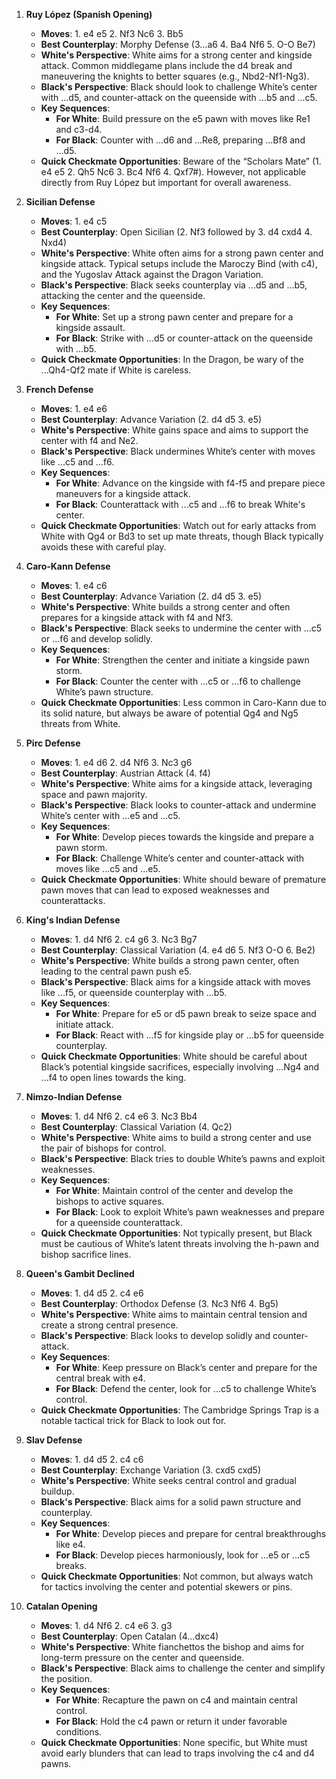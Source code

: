 1. **Ruy López (Spanish Opening)**
   - **Moves**: 1. e4 e5 2. Nf3 Nc6 3. Bb5
   - **Best Counterplay**: Morphy Defense (3...a6 4. Ba4 Nf6 5. O-O Be7)
   - **White's Perspective**: White aims for a strong center and kingside attack. Common middlegame plans include the d4 break and maneuvering the knights to better squares (e.g., Nbd2-Nf1-Ng3).
   - **Black's Perspective**: Black should look to challenge White’s center with ...d5, and counter-attack on the queenside with ...b5 and ...c5.
   - **Key Sequences**: 
     - **For White**: Build pressure on the e5 pawn with moves like Re1 and c3-d4.
     - **For Black**: Counter with ...d6 and ...Re8, preparing ...Bf8 and ...d5.
   - **Quick Checkmate Opportunities**: Beware of the “Scholars Mate” (1. e4 e5 2. Qh5 Nc6 3. Bc4 Nf6 4. Qxf7#). However, not applicable directly from Ruy López but important for overall awareness.

2. **Sicilian Defense**
   - **Moves**: 1. e4 c5
   - **Best Counterplay**: Open Sicilian (2. Nf3 followed by 3. d4 cxd4 4. Nxd4)
   - **White's Perspective**: White often aims for a strong pawn center and kingside attack. Typical setups include the Maroczy Bind (with c4), and the Yugoslav Attack against the Dragon Variation.
   - **Black's Perspective**: Black seeks counterplay via ...d5 and ...b5, attacking the center and the queenside.
   - **Key Sequences**:
     - **For White**: Set up a strong pawn center and prepare for a kingside assault.
     - **For Black**: Strike with ...d5 or counter-attack on the queenside with ...b5.
   - **Quick Checkmate Opportunities**: In the Dragon, be wary of the ...Qh4-Qf2 mate if White is careless.

3. **French Defense**
   - **Moves**: 1. e4 e6
   - **Best Counterplay**: Advance Variation (2. d4 d5 3. e5)
   - **White's Perspective**: White gains space and aims to support the center with f4 and Ne2.
   - **Black's Perspective**: Black undermines White’s center with moves like ...c5 and ...f6.
   - **Key Sequences**:
     - **For White**: Advance on the kingside with f4-f5 and prepare piece maneuvers for a kingside attack.
     - **For Black**: Counterattack with ...c5 and ...f6 to break White's center.
   - **Quick Checkmate Opportunities**: Watch out for early attacks from White with Qg4 or Bd3 to set up mate threats, though Black typically avoids these with careful play.

4. **Caro-Kann Defense**
   - **Moves**: 1. e4 c6
   - **Best Counterplay**: Advance Variation (2. d4 d5 3. e5)
   - **White's Perspective**: White builds a strong center and often prepares for a kingside attack with f4 and Nf3.
   - **Black's Perspective**: Black seeks to undermine the center with ...c5 or ...f6 and develop solidly.
   - **Key Sequences**:
     - **For White**: Strengthen the center and initiate a kingside pawn storm.
     - **For Black**: Counter the center with ...c5 or ...f6 to challenge White’s pawn structure.
   - **Quick Checkmate Opportunities**: Less common in Caro-Kann due to its solid nature, but always be aware of potential Qg4 and Ng5 threats from White.

5. **Pirc Defense**
   - **Moves**: 1. e4 d6 2. d4 Nf6 3. Nc3 g6
   - **Best Counterplay**: Austrian Attack (4. f4)
   - **White's Perspective**: White aims for a kingside attack, leveraging space and pawn majority.
   - **Black's Perspective**: Black looks to counter-attack and undermine White’s center with ...e5 and ...c5.
   - **Key Sequences**:
     - **For White**: Develop pieces towards the kingside and prepare a pawn storm.
     - **For Black**: Challenge White’s center and counter-attack with moves like ...c5 and ...e5.
   - **Quick Checkmate Opportunities**: White should beware of premature pawn moves that can lead to exposed weaknesses and counterattacks.

6. **King's Indian Defense**
   - **Moves**: 1. d4 Nf6 2. c4 g6 3. Nc3 Bg7
   - **Best Counterplay**: Classical Variation (4. e4 d6 5. Nf3 O-O 6. Be2)
   - **White's Perspective**: White builds a strong pawn center, often leading to the central pawn push e5.
   - **Black's Perspective**: Black aims for a kingside attack with moves like ...f5, or queenside counterplay with ...b5.
   - **Key Sequences**:
     - **For White**: Prepare for e5 or d5 pawn break to seize space and initiate attack.
     - **For Black**: React with ...f5 for kingside play or ...b5 for queenside counterplay.
   - **Quick Checkmate Opportunities**: White should be careful about Black’s potential kingside sacrifices, especially involving ...Ng4 and ...f4 to open lines towards the king.

7. **Nimzo-Indian Defense**
   - **Moves**: 1. d4 Nf6 2. c4 e6 3. Nc3 Bb4
   - **Best Counterplay**: Classical Variation (4. Qc2)
   - **White's Perspective**: White aims to build a strong center and use the pair of bishops for control.
   - **Black's Perspective**: Black tries to double White’s pawns and exploit weaknesses.
   - **Key Sequences**:
     - **For White**: Maintain control of the center and develop the bishops to active squares.
     - **For Black**: Look to exploit White’s pawn weaknesses and prepare for a queenside counterattack.
   - **Quick Checkmate Opportunities**: Not typically present, but Black must be cautious of White’s latent threats involving the h-pawn and bishop sacrifice lines.

8. **Queen's Gambit Declined**
   - **Moves**: 1. d4 d5 2. c4 e6
   - **Best Counterplay**: Orthodox Defense (3. Nc3 Nf6 4. Bg5)
   - **White's Perspective**: White aims to maintain central tension and create a strong central presence.
   - **Black's Perspective**: Black looks to develop solidly and counter-attack.
   - **Key Sequences**:
     - **For White**: Keep pressure on Black’s center and prepare for the central break with e4.
     - **For Black**: Defend the center, look for ...c5 to challenge White’s control.
   - **Quick Checkmate Opportunities**: The Cambridge Springs Trap is a notable tactical trick for Black to look out for.

9. **Slav Defense**
   - **Moves**: 1. d4 d5 2. c4 c6
   - **Best Counterplay**: Exchange Variation (3. cxd5 cxd5)
   - **White's Perspective**: White seeks central control and gradual buildup.
   - **Black's Perspective**: Black aims for a solid pawn structure and counterplay.
   - **Key Sequences**:
     - **For White**: Develop pieces and prepare for central breakthroughs like e4.
     - **For Black**: Develop pieces harmoniously, look for ...e5 or ...c5 breaks.
   - **Quick Checkmate Opportunities**: Not common, but always watch for tactics involving the center and potential skewers or pins.

10. **Catalan Opening**
    - **Moves**: 1. d4 Nf6 2. c4 e6 3. g3
    - **Best Counterplay**: Open Catalan (4...dxc4)
    - **White's Perspective**: White fianchettos the bishop and aims for long-term pressure on the center and queenside.
    - **Black's Perspective**: Black aims to challenge the center and simplify the position.
    - **Key Sequences**:
      - **For White**: Recapture the pawn on c4 and maintain central control.
      - **For Black**: Hold the c4 pawn or return it under favorable conditions.
    - **Quick Checkmate Opportunities**: None specific, but White must avoid early blunders that can lead to traps involving the c4 and d4 pawns.
